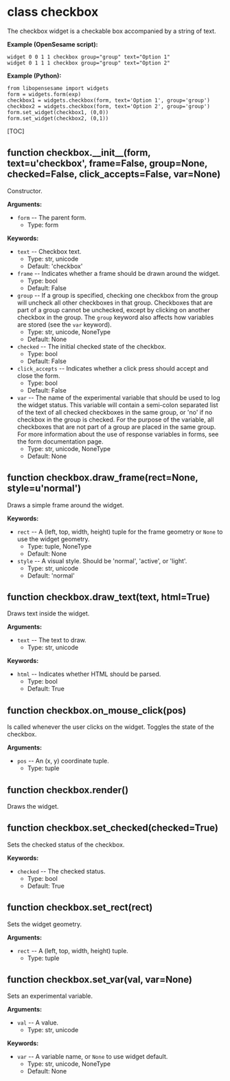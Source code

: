 <div class="ClassDoc YAMLDoc" id="checkbox" markdown="1">

# class __checkbox__

The checkbox widget is a checkable box accompanied by a string of text.

__Example (OpenSesame script):__

~~~
widget 0 0 1 1 checkbox group="group" text="Option 1"
widget 0 1 1 1 checkbox group="group" text="Option 2"
~~~

__Example (Python):__

~~~ .python
from libopensesame import widgets
form = widgets.form(exp)
checkbox1 = widgets.checkbox(form, text='Option 1', group='group')
checkbox2 = widgets.checkbox(form, text='Option 2', group='group')
form.set_widget(checkbox1, (0,0))
form.set_widget(checkbox2, (0,1))
~~~

[TOC]

<div class="FunctionDoc YAMLDoc" id="checkbox-__init__" markdown="1">

## function __checkbox\.\_\_init\_\___\(form, text=u'checkbox', frame=False, group=None, checked=False, click\_accepts=False, var=None\)

Constructor.

__Arguments:__

- `form` -- The parent form.
	- Type: form

__Keywords:__

- `text` -- Checkbox text.
	- Type: str, unicode
	- Default: 'checkbox'
- `frame` -- Indicates whether a frame should be drawn around the widget.
	- Type: bool
	- Default: False
- `group` -- If a group is specified, checking one checkbox from the group will uncheck all other checkboxes in that group. Checkboxes that are part of a group cannot be unchecked, except by clicking on another checkbox in the group. The `group` keyword also affects how variables are stored (see the `var` keyword).
	- Type: str, unicode, NoneType
	- Default: None
- `checked` -- The initial checked state of the checkbox.
	- Type: bool
	- Default: False
- `click_accepts` -- Indicates whether a click press should accept and close the form.
	- Type: bool
	- Default: False
- `var` -- The name of the experimental variable that should be used to log the widget status. This variable will contain a semi-colon separated list of the text of all checked checkboxes in the same group, or 'no' if no checkbox in the group is checked. For the purpose of the variable, all checkboxes that are not part of a group are placed in the same group. For more information about the use of response variables in forms, see the form documentation page.
	- Type: str, unicode, NoneType
	- Default: None

</div>

[checkbox.__init__]: #checkbox-__init__
[__init__]: #checkbox-__init__

<div class="FunctionDoc YAMLDoc" id="checkbox-draw_frame" markdown="1">

## function __checkbox\.draw\_frame__\(rect=None, style=u'normal'\)

Draws a simple frame around the widget.

__Keywords:__

- `rect` -- A (left, top, width, height) tuple for the frame geometry or `None` to use the widget geometry.
	- Type: tuple, NoneType
	- Default: None
- `style` -- A visual style. Should be 'normal', 'active', or 'light'.
	- Type: str, unicode
	- Default: 'normal'

</div>

[checkbox.draw_frame]: #checkbox-draw_frame
[draw_frame]: #checkbox-draw_frame

<div class="FunctionDoc YAMLDoc" id="checkbox-draw_text" markdown="1">

## function __checkbox\.draw\_text__\(text, html=True\)

Draws text inside the widget.

__Arguments:__

- `text` -- The text to draw.
	- Type: str, unicode

__Keywords:__

- `html` -- Indicates whether HTML should be parsed.
	- Type: bool
	- Default: True

</div>

[checkbox.draw_text]: #checkbox-draw_text
[draw_text]: #checkbox-draw_text

<div class="FunctionDoc YAMLDoc" id="checkbox-on_mouse_click" markdown="1">

## function __checkbox\.on\_mouse\_click__\(pos\)

Is called whenever the user clicks on the widget. Toggles the state of the checkbox.

__Arguments:__

- `pos` -- An (x, y) coordinate tuple.
	- Type: tuple

</div>

[checkbox.on_mouse_click]: #checkbox-on_mouse_click
[on_mouse_click]: #checkbox-on_mouse_click

<div class="FunctionDoc YAMLDoc" id="checkbox-render" markdown="1">

## function __checkbox\.render__\(\)

Draws the widget.

</div>

[checkbox.render]: #checkbox-render
[render]: #checkbox-render

<div class="FunctionDoc YAMLDoc" id="checkbox-set_checked" markdown="1">

## function __checkbox\.set\_checked__\(checked=True\)

Sets the checked status of the checkbox.

__Keywords:__

- `checked` -- The checked status.
	- Type: bool
	- Default: True

</div>

[checkbox.set_checked]: #checkbox-set_checked
[set_checked]: #checkbox-set_checked

<div class="FunctionDoc YAMLDoc" id="checkbox-set_rect" markdown="1">

## function __checkbox\.set\_rect__\(rect\)

Sets the widget geometry.

__Arguments:__

- `rect` -- A (left, top, width, height) tuple.
	- Type: tuple

</div>

[checkbox.set_rect]: #checkbox-set_rect
[set_rect]: #checkbox-set_rect

<div class="FunctionDoc YAMLDoc" id="checkbox-set_var" markdown="1">

## function __checkbox\.set\_var__\(val, var=None\)

Sets an experimental variable.

__Arguments:__

- `val` -- A value.
	- Type: str, unicode

__Keywords:__

- `var` -- A variable name, or `None` to use widget default.
	- Type: str, unicode, NoneType
	- Default: None

</div>

[checkbox.set_var]: #checkbox-set_var
[set_var]: #checkbox-set_var

</div>

[checkbox]: #checkbox

